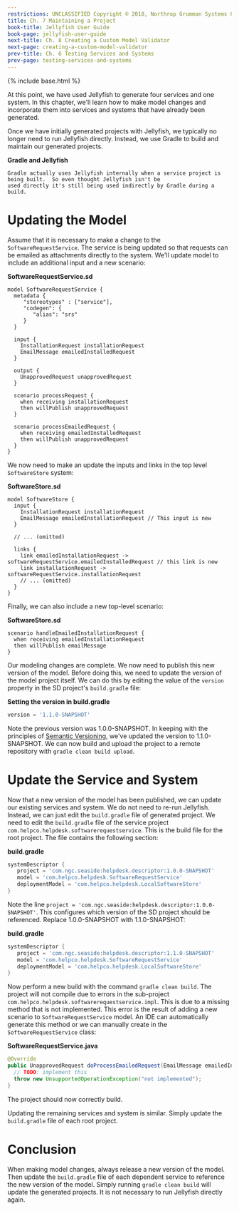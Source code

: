 ```yaml
---
restrictions: UNCLASSIFIED Copyright © 2018, Northrop Grumman Systems Corporation
title: Ch. 7 Maintaining a Project
book-title: Jellyfish User Guide
book-page: jellyfish-user-guide
next-title: Ch. 8 Creating a Custom Model Validator
next-page: creating-a-custom-model-validator
prev-title: Ch. 6 Testing Services and Systems
prev-page: testing-services-and-systems
---
```

{% include base.html %}

At this point, we have used Jellyfish to generate four services and one system.  In this chapter, we'll learn how to 
make model changes and incorporate them into services and systems that have already been generated.

Once we have initially generated projects with Jellyfish, we typically no longer need to run Jellyfish directly. 
Instead, we use Gradle to build and maintain our generated projects.

**Gradle and Jellyfish**
```note-info
Gradle actually uses Jellyfish internally when a service project is being built.  So even thought Jellyfish isn't be
used directly it's still being used indirectly by Gradle during a build.
```

# Updating the Model
Assume that it is necessary to make a change to the `SoftwareRequestService`.  The service is being updated so that
requests can be emailed as attachments directly to the system.  We'll update model to include an additional input
and a new scenario:

**SoftwareRequestService.sd**
```
model SoftwareRequestService {
  metadata {
     "stereotypes" : ["service"],
     "codegen": {
     	"alias": "srs"
     }
  }
  
  input {
  	InstallationRequest installationRequest
  	EmailMessage emailedInstalledRequest
  }
  
  output {
  	UnapprovedRequest unapprovedRequest
  }
  
  scenario processRequest {
  	when receiving installationRequest
  	then willPublish unapprovedRequest
  }
  
  scenario processEmailedRequest {
  	when receiving emailedInstalledRequest
  	then willPublish unapprovedRequest
  }
}
```

We now need to make an update the inputs and links in the top level `SoftwareStore` system:

**SoftwareStore.sd**
```
model SoftwareStore {
  input {
  	InstallationRequest installationRequest
  	EmailMessage emailedInstallationRequest // This input is new
  }

  // ... (omitted)

  links {
  	link emailedInstallationRequest -> softwareRequestService.emailedInstalledRequest // this link is new
  	link installationRequest -> softwareRequestService.installationRequest
    // ... (omitted)
  }
}	
```

Finally, we can also include a new top-level scenario:

**SoftwareStore.sd**
```
scenario handleEmailedInstallationRequest {
  when receiving emailedInstallationRequest
  then willPublish emailMessage
}
```

Our modeling changes are complete.  We now need to publish this new version of the model.  Before doing this, we need to
update the version of the model project itself.  We can do this by editing the value of the `version` property in the SD
project's `build.gradle` file:

**Setting the version in build.gradle**
```groovy
version = '1.1.0-SNAPSHOT'
```

Note the previous version was 1.0.0-SNAPSHOT.  In keeping with the principles of
[Semantic Versioning](https://semver.org/), we've updated the version to 1.1.0-SNAPSHOT.  We can now build and upload
the project to a remote repository with `gradle clean build upload`.

# Update the Service and System
Now that a new version of the model has been published, we can update our existing services and system.  We do not need
to re-run Jellyfish.  Instead, we can just edit the `build.gradle` file of generated project.  We need to edit the
`build.gradle` file of the service project `com.helpco.helpdesk.softwarerequestservice`.  This is the build file for
the root project.  The file contains the following section:

**build.gradle**
```groovy
systemDescriptor {
   project = 'com.ngc.seaside:helpdesk.descriptor:1.0.0-SNAPSHOT'
   model = 'com.helpco.helpdesk.SoftwareRequestService'
   deploymentModel = 'com.helpco.helpdesk.LocalSoftwareStore'
}
```

Note the line `project = 'com.ngc.seaside:helpdesk.descriptor:1.0.0-SNAPSHOT'`.  This configures which version of the 
SD project should be referenced.  Replace 1.0.0-SNAPSHOT with 1.1.0-SNAPSHOT:

**build.gradle**
```groovy
systemDescriptor {
   project = 'com.ngc.seaside:helpdesk.descriptor:1.1.0-SNAPSHOT'
   model = 'com.helpco.helpdesk.SoftwareRequestService'
   deploymentModel = 'com.helpco.helpdesk.LocalSoftwareStore'
}
```

Now perform a new build with the command `gradle clean build`.  The project will not compile due to errors in
the sub-project `com.helpco.helpdesk.softwarerequestservice.impl`.  This is due to a missing method that is not 
implemented.  This error is the result of adding a new scenario to `SoftwareRequestService` model.  An IDE can 
automatically generate this method or we can manually create in the `SoftwareRequestService` class:

**SoftwareRequestService.java**
```java
@Override
public UnapprovedRequest doProcessEmailedRequest(EmailMessage emailedInstalledRequest) throws ServiceFaultException {
  // TODO: implement this
  throw new UnsupportedOperationException("not implemented");
}
```

The project should now correctly build.

Updating the remaining services and system is similar.  Simply update the `build.gradle` file of each root project.

# Conclusion
When making model changes, always release a new version of the model.  Then update the `build.gradle` file of each 
dependent service to reference the new version of the model.  Simply running `gradle clean build` will update the 
generated projects.  It is not necessary to run Jellyfish directly again.
